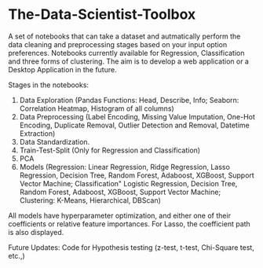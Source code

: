 # The-Data-Scientist-Toolbox
A set of notebooks that can take a dataset and autmatically perform the data cleaning and preprocessing stages based on your input option preferences. 
Notebooks currently available for Regression, Classification and three forms of clustering. The aim is to develop a web application or a Desktop Application in the future.

Stages in the notebooks:

1. Data Exploration (Pandas Functions: Head, Describe, Info; Seaborn: Correlation Heatmap, Histogram of all columns)
2. Data Preprocessing (Label Encoding, Missing Value Imputation, One-Hot Encoding, Duplicate Removal, Outlier Detection and Removal, Datetime Extraction)
3. Data Standardization.
4. Train-Test-Split (Only for Regression and Classification)
5. PCA
6. Models (Regression: Linear Regression, Ridge Regression, Lasso Regression, Decision Tree, Random Forest, Adaboost, XGBoost, Support Vector Machine; Classification" Logistic Regression, Decision Tree, Random Forest, Adaboost, XGBoost, Support Vector Machine; Clustering: K-Means, Hierarchical, DBScan)

All models have hyperparameter optimization, and either one of their coefficients or relative feature importances. For Lasso, the coefficient path is also displayed.

Future Updates: Code for Hypothesis testing (z-test, t-test, Chi-Square test, etc.,)
